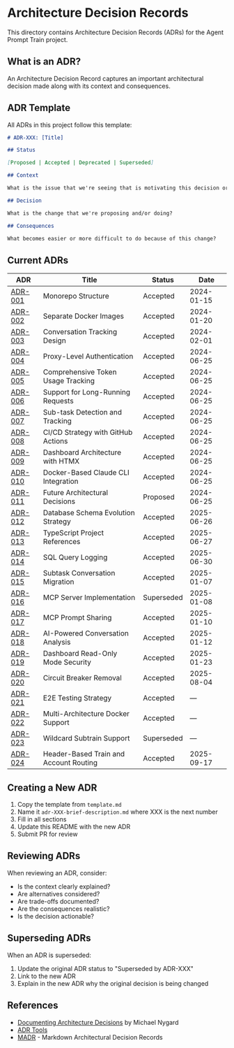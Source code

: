 # Architecture Decision Records

This directory contains Architecture Decision Records (ADRs) for the Agent Prompt Train project.

## What is an ADR?

An Architecture Decision Record captures an important architectural decision made along with its context and consequences.

## ADR Template

All ADRs in this project follow this template:

```markdown
# ADR-XXX: [Title]

## Status

[Proposed | Accepted | Deprecated | Superseded]

## Context

What is the issue that we're seeing that is motivating this decision or change?

## Decision

What is the change that we're proposing and/or doing?

## Consequences

What becomes easier or more difficult to do because of this change?
```

## Current ADRs

| ADR                                                       | Title                                  | Status     | Date       |
| --------------------------------------------------------- | -------------------------------------- | ---------- | ---------- |
| [ADR-001](./adr-001-monorepo-structure.md)                | Monorepo Structure                     | Accepted   | 2024-01-15 |
| [ADR-002](./adr-002-separate-docker-images.md)            | Separate Docker Images                 | Accepted   | 2024-01-20 |
| [ADR-003](./adr-003-conversation-tracking.md)             | Conversation Tracking Design           | Accepted   | 2024-02-01 |
| [ADR-004](./adr-004-proxy-authentication.md)              | Proxy-Level Authentication             | Accepted   | 2024-06-25 |
| [ADR-005](./adr-005-token-usage-tracking.md)              | Comprehensive Token Usage Tracking     | Accepted   | 2024-06-25 |
| [ADR-006](./adr-006-long-running-requests.md)             | Support for Long-Running Requests      | Accepted   | 2024-06-25 |
| [ADR-007](./adr-007-subtask-tracking.md)                  | Sub-task Detection and Tracking        | Accepted   | 2024-06-25 |
| [ADR-008](./adr-008-cicd-strategy.md)                     | CI/CD Strategy with GitHub Actions     | Accepted   | 2024-06-25 |
| [ADR-009](./adr-009-dashboard-architecture.md)            | Dashboard Architecture with HTMX       | Accepted   | 2024-06-25 |
| [ADR-010](./adr-010-docker-cli-integration.md)            | Docker-Based Claude CLI Integration    | Accepted   | 2024-06-25 |
| [ADR-011](./adr-011-future-decisions.md)                  | Future Architectural Decisions         | Proposed   | 2024-06-25 |
| [ADR-012](./adr-012-database-schema-evolution.md)         | Database Schema Evolution Strategy     | Accepted   | 2025-06-26 |
| [ADR-013](./adr-013-typescript-project-references.md)     | TypeScript Project References          | Accepted   | 2025-06-27 |
| [ADR-014](./adr-014-sql-query-logging.md)                 | SQL Query Logging                      | Accepted   | 2025-06-30 |
| [ADR-015](./adr-015-subtask-conversation-migration.md)    | Subtask Conversation Migration         | Accepted   | 2025-01-07 |
| [ADR-016](./adr-016-mcp-server-implementation.md)         | MCP Server Implementation              | Superseded | 2025-01-08 |
| [ADR-017](./adr-017-mcp-prompt-sharing.md)                | MCP Prompt Sharing                     | Accepted   | 2025-01-10 |
| [ADR-018](./adr-018-ai-powered-conversation-analysis.md)  | AI-Powered Conversation Analysis       | Accepted   | 2025-01-12 |
| [ADR-019](./adr-019-dashboard-read-only-mode-security.md) | Dashboard Read-Only Mode Security      | Accepted   | 2025-01-23 |
| [ADR-020](./adr-020-circuit-breaker-removal.md)           | Circuit Breaker Removal                | Accepted   | 2025-08-04 |
| [ADR-021](./adr-021-e2e-testing-strategy.md)              | E2E Testing Strategy                   | Accepted   | —          |
| [ADR-022](./adr-022-multi-architecture-docker-support.md) | Multi-Architecture Docker Support      | Accepted   | —          |
| [ADR-023](./adr-023-wildcard-subdomain-support.md)        | Wildcard Subtrain Support              | Superseded | —          |
| [ADR-024](./adr-024-train-id-header-routing.md)           | Header-Based Train and Account Routing | Accepted   | 2025-09-17 |

## Creating a New ADR

1. Copy the template from `template.md`
2. Name it `adr-XXX-brief-description.md` where XXX is the next number
3. Fill in all sections
4. Update this README with the new ADR
5. Submit PR for review

## Reviewing ADRs

When reviewing an ADR, consider:

- Is the context clearly explained?
- Are alternatives considered?
- Are trade-offs documented?
- Are the consequences realistic?
- Is the decision actionable?

## Superseding ADRs

When an ADR is superseded:

1. Update the original ADR status to "Superseded by ADR-XXX"
2. Link to the new ADR
3. Explain in the new ADR why the original decision is being changed

## References

- [Documenting Architecture Decisions](https://cognitect.com/blog/2011/11/15/documenting-architecture-decisions) by Michael Nygard
- [ADR Tools](https://github.com/npryce/adr-tools)
- [MADR](https://adr.github.io/madr/) - Markdown Architectural Decision Records
